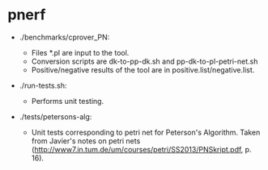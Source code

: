 pnerf
=====

* ./benchmarks/cprover_PN:
  * Files *.pl are input to the tool.
  * Conversion scripts are dk-to-pp-dk.sh and pp-dk-to-pl-petri-net.sh
  * Positive/negative results of the tool are in positive.list/negative.list.

* ./run-tests.sh:
  * Performs unit testing.
        
* ./tests/petersons-alg:
  * Unit tests corresponding to petri net for Peterson's
    Algorithm. Taken from Javier's notes on petri nets
    (http://www7.in.tum.de/um/courses/petri/SS2013/PNSkript.pdf,
    p. 16).